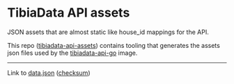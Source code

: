 # TibiaData API assets

JSON assets that are almost static like house_id mappings for the API.

This repo ([tibiadata-api-assets](https://github.com/TibiaData/tibiadata-api-assets)) contains tooling that generates the assets json files used by the [tibiadata-api-go](https://github.com/TibiaData/tibiadata-api-go) image.

---

Link to [data.json](https://assets.tibiadata.com/data.json) ([checksum](https://assets.tibiadata.com/checksum))